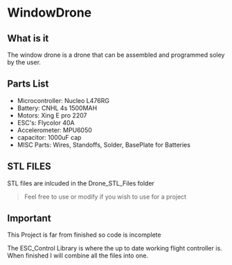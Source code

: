 # WindowDrone

## What is it


The window drone is a drone that can be assembled and programmed soley by the user.


## Parts List


* Microcontroller: Nucleo L476RG
* Battery: CNHL 4s 1500MAH
* Motors: Xing E pro 2207
* ESC's: Flycolor 40A
* Accelerometer: MPU6050
* capacitor: 1000uF cap
* MISC Parts: Wires, Standoffs, Solder, BasePlate for Batteries


## STL FILES


STL files are inlcuded in the Drone_STL_Files folder


> Feel free to use or modify if you wish to use for a project


## Important


This Project is far from finished so code is incomplete


The ESC_Control Library is where the up to date working flight controller is. When finished I will combine all the files into one.

